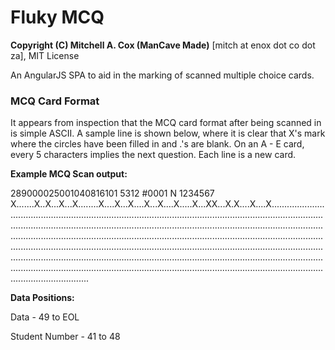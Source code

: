 # Fluky MCQ
**Copyright (C) Mitchell A. Cox (ManCave Made)** [mitch at enox dot co dot za], MIT License

An AngularJS SPA to aid in the marking of scanned multiple choice cards.

### MCQ Card Format

It appears from inspection that the MCQ card format after being scanned in is simple ASCII. A sample line is shown below, where it is clear that X's mark where the circles have been filled in and .'s are blank. On an A - E card, every 5 characters implies the next question. Each line is a new card.

**Example MCQ Scan output:**

289000025001040816101   5312 #0001    N 1234567 X.......X..X...X...X........X....X...X....X...X....X.....X...XX...X.X....X....X............................................................................................................................................................................................................................................................................................................................................................................................................................................................................................................................................................................................................................................................................................................................................................................................................................

**Data Positions:**

Data - 49 to EOL

Student Number - 41 to 48
